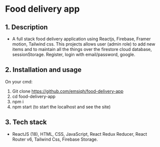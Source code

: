 # Food delivery app
## 1. Description
- A full stack food delivery application using Reactjs, Firebase, Framer motion, Tailwind css. This projects allows user (admin role) to add new items and to maintain all the things over the firestore cloud database, sessionStorage. Register, login with email/password, google.
## 2. Installation and usage
On your cmd:  
1. Git clone https://github.com/emsiqh/food-delivery-app
2. cd food-delivery-app  
3. npm i  
4. npm start (to start the localhost and see the site)
## 3. Tech stack
- ReactJS (18), HTML, CSS, JavaScript, React Redux Reducer, React Router v6, Tailwind Css, Firebase Storage. 
